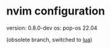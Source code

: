 # nvim configuration

version: 0.8.0-dev
os: pop-os 22.04

(obsolete branch, switched to [lua](https://github.com/meikse/nvim/tree/lua))
